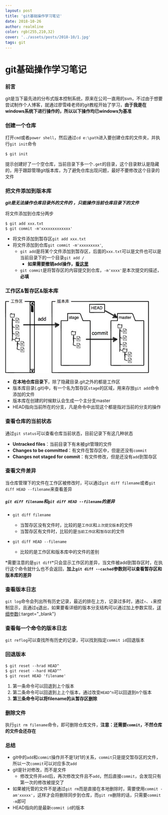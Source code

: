 ```yaml
---
layout: post
title: 'git基础操作学习笔记'
date: 2018-10-26
author: realmline
color: rgb(255,210,32)
cover: '../assets/posts/2018-10/1.jpg'
tags: git
---
```


# git基础操作学习笔记

### 前言

git是当下最先进的分布式版本控制系统，原来在公司一直用的svn，不过由于想要尝试制作个人博客，就通过廖雪峰老师的git教程开始了学习，**由于我是在windows系统下进行操作的，所以以下操作均已windows为基准**

### 创建一个仓库

打开`cmd`或者`power shell`，然后通过`cd e:\path`进入要创建仓库的文件夹，并执行`git init`命令

```
$ git init
```

提示创建好了一个空仓库，当前目录下多一个`.get`的目录，这个目录默认是隐藏的，用于跟踪管理git版本库，为了避免仓库出现问题，最好不要修改这个目录的文件

### 把文件添加到版本库	

***git是无法操作仓库目录外的文件的 ，只能操作当前仓库目录下的文件***

将文件添加到仓库分两步

```
$ git add xxx.txt
$ git commit -m'xxxxxxxxxxxxx'
```

- 将文件添加到暂存区`git add xxx.txt`
- 将文件添加到仓库`git commit -m'xxxxxxxxx'`,
  - `git add`是将某个文件添加到暂存区，后面的`xxx.txt`可以是文件也可以是当前目录下的一个目录`git add /`
    - **如果需要撤销add操作，[看这里](#1)**
  - `git commit`是将暂存区的内容提交到仓库，`-m'xxxx'`是本次提交的描述，**必填**

### 工作区&暂存区&版本库

![工作区&暂存区](../assets/posts/2018-10/2.jpg)
- **在本地仓库目录下**，除了隐藏目录.git之外的都是工作区
- 版本库目录(.git)中，有一个名为暂存区`stage`的区域，用来存放`git add`命令添加的文件
- 版本库在创建的时候默认会生成一个主分支master
- HEAD指向当前所在的分支，凡是命令中出现这个都是指对当前的分支的操作

### 查看仓库的当前状态

通过`git status`可以查看仓库当前状态，目前记录下有这几种状态

- **Untracked files**：当前目录下有未被git管理的文件
- **Changes to be committed**：有文件在暂存区中，但是还没有`commit`
- **Changes not staged for commit**：有文件修改，但是还没有`add`到暂存区

### 查看文件差异

当仓库管理下的文件在工作区被修改时，可以通过`git diff filename`或者`git diff HEAD --filename`来查看差异

##### `git diff filename`和`git diff HEAD --filename`的差异

- `git diff filename`
  - 当暂存区没有文件时，比较的是`工作区`和`上次提交版本`的文件
  - 当暂存区有文件时，比较的是`当前工作区`和`暂存区`的文件

- `git diff HEAD --filename`
  - 比较的是工作区和版本库中的文件的差别

*需要注意的是`git diff`*只会显示工作区的差异，当文件被add到暂存区时，在执行这个命令就什么也不会返回，**加上`git diff --cached`参数则可以查看暂存区和版本库的差异**

### 查看版本日志

`git log`命令会列出所有历史记录，最近的排在上方，记录过多时，通过`↑`、`↓`来控制显示，且通过`q`退出，如果要看详细的版本分支结构可以通过加上参数实现，[详细参数](https://git-scm.com/docs/git-log){:target="_blank"}

### 查看每一个命令的版本日志

`git reflog`可以查找所有历史的记录，可以找到指定`commit id`回退版本

### <span id="1">回退版本</span>

```
$ git reset --hrad HEAD^
$ git reset --hard HEAD^^
$ git reset HEAD 'filename'
```

1. 第一条命令可以回退到上个版本
2. 第二条命令可以回退到上上个版本，通过改变`HEAD^n`可以回退到n个版本
3. **第三条命令可以将filename的从暂存区删除**

### 删除文件

执行`git rm filename`命令，即可删除仓库文件，**注意：还需要`commit`，不然仓库的文件会还存在**

### 总结

- git中的`add`和`commit`操作并不是1对1的关系，`commit`只是提交暂存区的文件，所以一次`commit`可以对应多次`add`
- git是针对修改，而不是文件
  - 修改文件并`add`后，再次修改文件且不`add`，然后直接`commit`，会发现只有第一次的修改被提交了
- 如果被托管的文件不是通过`git rm`而是直接在本地删除时，需要使用`commit -am'xxxxx'`，这样才会将删除同步到仓库，而`git rm`删除的话，只需要`commit -m`即可
- HEAD指向的是最新`commit id`的版本

